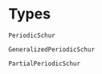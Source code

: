 # Types
```@docs
PeriodicSchur
```

```@docs
GeneralizedPeriodicSchur
```

```@docs
PartialPeriodicSchur
```
